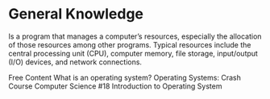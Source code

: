 # General Knowledge

Is a program that manages a computer’s resources, especially the allocation of those resources among other programs. Typical resources include the central processing unit (CPU), computer memory, file storage, input/output (I/O) devices, and network connections.

<ResourceGroupTitle>Free Content</ResourceGroupTitle>
<BadgeLink colorScheme='yellow' badgeText='Read' href='https://edu.gcfglobal.org/en/computerbasics/understanding-operating-systems/1/'>What is an operating system?</BadgeLink>
<BadgeLink badgeText='Watch' href='https://www.youtube.com/watch?v=26QPDBe-NB8&ab_channel=CrashCourse'>Operating Systems: Crash Course Computer Science #18</BadgeLink>
<BadgeLink badgeText='Watch' href='https://www.youtube.com/watch?v=vBURTt97EkA&list=PL9hkZBQk8d1zEGbY7ShWCZ2n1gtxqkRrS&index=1'>Introduction to Operating System</BadgeLink>